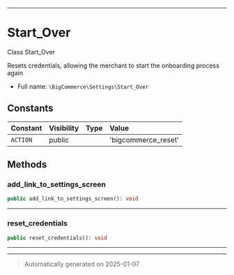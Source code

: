 ***

# Start_Over

Class Start_Over

Resets credentials, allowing the merchant to start the onboarding
process again

* Full name: `\BigCommerce\Settings\Start_Over`


## Constants

| Constant | Visibility | Type | Value |
|:---------|:-----------|:-----|:------|
|`ACTION`|public| |&#039;bigcommerce_reset&#039;|


## Methods


### add_link_to_settings_screen



```php
public add_link_to_settings_screen(): void
```












***

### reset_credentials



```php
public reset_credentials(): void
```












***


***
> Automatically generated on 2025-01-07
